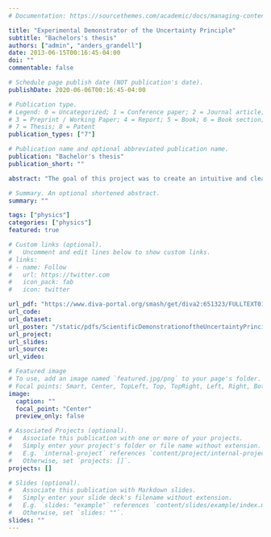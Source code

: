 ```yaml
---
# Documentation: https://sourcethemes.com/academic/docs/managing-content/

title: "Experimental Demonstrator of the Uncertainty Principle"
subtitle: "Bachelors's thesis"
authors: ["admin", "anders_grandell"]
date: 2013-06-15T00:16:45-04:00
doi: ""
commentable: false

# Schedule page publish date (NOT publication's date).
publishDate: 2020-06-06T00:16:45-04:00

# Publication type.
# Legend: 0 = Uncategorized; 1 = Conference paper; 2 = Journal article;
# 3 = Preprint / Working Paper; 4 = Report; 5 = Book; 6 = Book section;
# 7 = Thesis; 8 = Patent
publication_types: ["7"]

# Publication name and optional abbreviated publication name.
publication: "Bachelor's thesis"
publication_short: ""

abstract: "The goal of this project was to create an intuitive and clear demonstrator of the defining properties of quantum mechanics using single slit diffraction of light, which has quantum mechanical properties because of light’s waveparticle duality. In this report we will describe the process and thoughts behind our project of creating a portable demonstration of the uncertainty principle. By designing and building both a physical setup with a laser, a slit, mirrors, lenses, beam-splitters, attenuators and cameras, and developing software which displays images from the cameras in a clear user interface with calculations we hope that students from high schools and gymnasiums that visit Vetenskapens Hus at Alba Nova will learn something new while using the demonstrator"

# Summary. An optional shortened abstract.
summary: ""

tags: ["physics"]
categories: ["physics"]
featured: true

# Custom links (optional).
#   Uncomment and edit lines below to show custom links.
# links:
# - name: Follow
#   url: https://twitter.com
#   icon_pack: fab
#   icon: twitter

url_pdf: "https://www.diva-portal.org/smash/get/diva2:651323/FULLTEXT01.pdf"
url_code:
url_dataset:
url_poster: "/static/pdfs/ScientificDemonstrationoftheUncertaintyPrinciple.pdf"
url_project:
url_slides:
url_source:
url_video:

# Featured image
# To use, add an image named `featured.jpg/png` to your page's folder. 
# Focal points: Smart, Center, TopLeft, Top, TopRight, Left, Right, BottomLeft, Bottom, BottomRight.
image:
  caption: ""
  focal_point: "Center"
  preview_only: false

# Associated Projects (optional).
#   Associate this publication with one or more of your projects.
#   Simply enter your project's folder or file name without extension.
#   E.g. `internal-project` references `content/project/internal-project/index.md`.
#   Otherwise, set `projects: []`.
projects: []

# Slides (optional).
#   Associate this publication with Markdown slides.
#   Simply enter your slide deck's filename without extension.
#   E.g. `slides: "example"` references `content/slides/example/index.md`.
#   Otherwise, set `slides: ""`.
slides: ""
---
```

